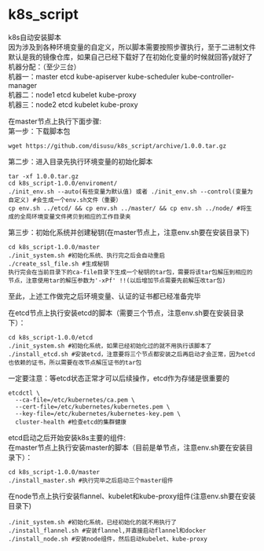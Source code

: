 # k8s_script
k8s自动安装脚本</br>
因为涉及到各种环境变量的自定义，所以脚本需要按照步骤执行，至于二进制文件默认是我的镜像仓库，如果自己已经下载好了在初始化变量的时候就回答y就好了</br>
机器分配：（至少三台）</br>
机器一：master etcd kube-apiserver kube-scheduler kube-controller-manager</br>
机器二：node1 etcd kubelet kube-proxy</br>
机器三：node2 etcd kubelet kube-proxy</br>

在master节点上执行下面步骤:</br>
第一步：下载脚本包
```
wget https://github.com/disusu/k8s_script/archive/1.0.0.tar.gz
```
第二步：进入目录先执行环境变量的初始化脚本
```
tar -xf 1.0.0.tar.gz
cd k8s_script-1.0.0/enviroment/
./init_env.sh --auto(有些变量为默认值) 或者 ./init_env.sh --control(变量为自定义) #会生成一个env.sh文件（重要）
cp env.sh ../etcd/ && cp env.sh ../master/ && cp env.sh ../node/ #将生成的全局环境变量文件拷贝到相应的工作目录夹
```
第三步：初始化系统并创建秘钥(在master节点上，注意env.sh要在安装目录下)
```
cd k8s_script-1.0.0/master
./init_system.sh #初始化系统、执行完之后会自动重启
./create_ssl_file.sh #生成秘钥
执行完会在当前目录下的ca-file目录下生成一个秘钥的tar包，需要将该tar包解压到相应的节点，注意使用tar的解压参数为'-xPf' !!(以后增加节点需要先前解压改tar包)
```
至此，上述工作做完之后环境变量、认证的证书都已经准备完毕</br>

在etcd节点上执行安装etcd的脚本（需要三个节点，注意env.sh要在安装目录下）：
```
cd k8s_script-1.0.0/etcd
./init_system.sh #初始化系统，如果已经初始化过的就不用执行该脚本了
./install_etcd.sh #安装etcd，注意要将三个节点都安装之后再启动才会正常，因为etcd也依赖的证书，所以需要在改节点解压证书的tar包
```
一定要注意：等etcd状态正常才可以后续操作，etcd作为存储是很重要的
```
etcdctl \
  --ca-file=/etc/kubernetes/ca.pem \
  --cert-file=/etc/kubernetes/kubernetes.pem \
  --key-file=/etc/kubernetes/kubernetes-key.pem \
  cluster-health #检查etcd的集群健康
```
etcd启动之后开始安装k8s主要的组件:</br>
在master节点上执行安装master的脚本（目前是单节点，注意env.sh要在安装目录下）：
```
cd k8s_script-1.0.0/master
./install_master.sh #执行完毕之后启动三个master组件
```
在node节点上执行安装flannel、kubelet和kube-proxy组件(注意env.sh要在安装目录下)
```
./init_system.sh #初始化系统，已经初始化的就不用执行了
./install_flannel.sh #安装flannel,并直接启动flannel和docker
./install_node.sh #安装node组件，然后启动kubelet、kube-proxy
```
